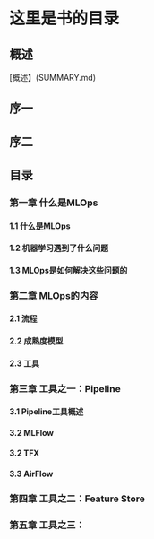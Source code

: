 # 这里是书的目录
## 概述
[概述】(SUMMARY.md)

## 序一

## 序二

## 目录

### 第一章 什么是MLOps
#### 1.1 什么是MLOps
#### 1.2 机器学习遇到了什么问题
#### 1.3 MLOps是如何解决这些问题的

### 第二章 MLOps的内容
#### 2.1 流程
#### 2.2 成熟度模型
#### 2.3 工具

### 第三章 工具之一：Pipeline
#### 3.1 Pipeline工具概述
#### 3.2 MLFlow
#### 3.2 TFX
#### 3.3 AirFlow

### 第四章 工具之二：Feature Store

### 第五章 工具之三： 
